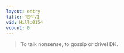 ```yaml
---
layout: entry
title: འཁྱལ་√1
vid: Hill:0154
vcount: 0
---
```

> To talk nonsense, to gossip or drivel DK\.



